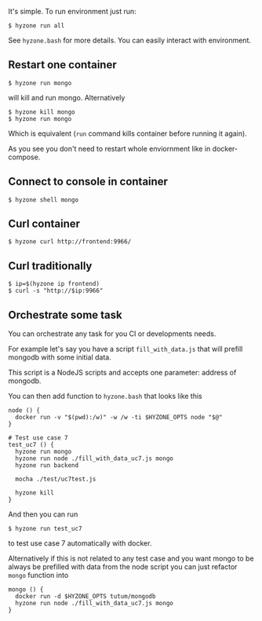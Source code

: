 It's simple. To run environment just run:

    $ hyzone run all

See `hyzone.bash` for more details. You can easily interact with environment.

## Restart one container

    $ hyzone run mongo

will kill and run mongo. Alternatively

    $ hyzone kill mongo
    $ hyzone run mongo

Which is equivalent (`run` command kills container before running it again).

As you see you don't need to restart whole enviornment like in docker-compose.

## Connect to console in container

    $ hyzone shell mongo

## Curl container

    $ hyzone curl http://frontend:9966/

## Curl traditionally

    $ ip=$(hyzone ip frontend)
    $ curl -s "http://$ip:9966"

## Orchestrate some task

You can orchestrate any task for you CI or developments needs.

For example let's say you have a script `fill_with_data.js` that will prefill mongodb with some initial data.

This script is a NodeJS scripts and accepts one parameter: address of mongodb.

You can then add function to `hyzone.bash` that looks like this

    node () {
      docker run -v "$(pwd):/w)" -w /w -ti $HYZONE_OPTS node "$@"
    }

    # Test use case 7
    test_uc7 () {
      hyzone run mongo
      hyzone run node ./fill_with_data_uc7.js mongo
      hyzone run backend

      mocha ./test/uc7test.js

      hyzone kill
    }

And then you can run

    $ hyzone run test_uc7

to test use case 7 automatically with docker.

Alternatively if this is not related to any test case and you want mongo to be always be prefilled with data from the node script you can just refactor `mongo` function into

    mongo () {
      docker run -d $HYZONE_OPTS tutum/mongodb
      hyzone run node ./fill_with_data_uc7.js mongo
    }

